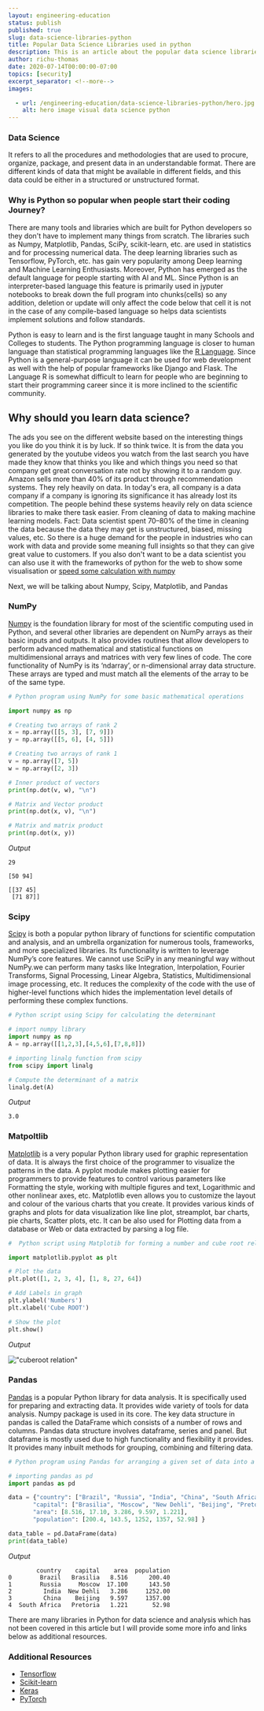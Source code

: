 ```yaml
---
layout: engineering-education
status: publish
published: true
slug: data-science-libraries-python
title: Popular Data Science Libraries used in python
description: This is an article about the popular data science libraries used in python, and how developers are using them for analysis.
author: richu-thomas
date: 2020-07-14T00:00:00-07:00
topics: [security]
excerpt_separator: <!--more-->
images:

  - url: /engineering-education/data-science-libraries-python/hero.jpg
    alt: hero image visual data science python
---
```

<!--more-->

### Data Science
It refers to all the procedures and methodologies that are used to procure, organize, package, and present data in an understandable format. There are different kinds of data that might be available in different fields, and this data could be either in a structured or unstructured format.


### Why is Python so popular when people start their coding Journey?
There are many tools and libraries which are built for Python developers so they don't have to implement many things from scratch. The libraries such as Numpy, Matplotlib, Pandas, SciPy, scikit-learn, etc. are used in statistics and for processing numerical data. The deep learning libraries such as Tensorflow, PyTorch, etc. has gain very popularity among Deep learning and Machine Learning Enthusiasts.
Moreover, Python has emerged as the default language for people starting with AI and ML. Since Python is an interpreter-based language this feature is primarily used in jyputer notebooks to break down the full program into chunks(cells) so any addition, deletion or update will only affect the code below that cell it is not in the case of any compile-based language so helps data scientists implement solutions and follow standards.

Python is easy to learn and is the first language taught in many Schools and Colleges to students. The Python programming language is closer to human language than statistical programming languages like the [R Language](https://www.r-project.org/). Since Python is a general-purpose language it can be used for web development as well with the help of popular frameworks like Django and Flask. The Language R is somewhat difficult to learn for people who are beginning to start their programming career since it is more inclined to the scientific community.


## Why should you learn data science?
The ads you see on the different website based on the interesting things you like do you think it is by luck. If so think twice. It is from the data you generated by the youtube videos you watch from the last search you have made they know that thinks you like and which things you need so that company get great conversation rate not by showing it to a random guy. Amazon sells more than 40% of its product through recommendation systems. They rely heavily on data. In today's era, all company is a data company if a company is ignoring its significance it has already lost its competition. The people behind these systems heavily rely on data science libraries to make there task easier. From cleaning of data to making machine learning models. Fact: Data scientist spent 70–80% of the time in cleaning the data because the data they may get is unstructured, biased, missing values, etc. So there is a huge demand for the people in industries who can work with data and provide some meaning full insights so that they can give great value to customers. If you also don't want to be a data scientist you can also use it with the frameworks of python for the web to show some visualisation or [speed some calculation with numpy](https://repl.it/repls/KnownUrbanReference)



Next, we will be talking about  Numpy, Scipy, Matplotlib, and Pandas

### NumPy
[Numpy](https://numpy.org/) is the foundation library for most of the scientific computing used in Python, and several other libraries are dependent on NumPy arrays as their basic inputs and outputs. It also provides routines that allow developers to perform advanced mathematical and statistical functions on multidimensional arrays and matrices with very few lines of code. The core functionality of NumPy is its ‘ndarray’, or n-dimensional array data structure. These arrays are typed and must match all the elements of the array to be of the same type.

```python
# Python program using NumPy for some basic mathematical operations

import numpy as np

# Creating two arrays of rank 2
x = np.array([[5, 3], [7, 9]])
y = np.array([[5, 6], [4, 5]])

# Creating two arrays of rank 1
v = np.array([7, 5])
w = np.array([2, 3])

# Inner product of vectors
print(np.dot(v, w), "\n")

# Matrix and Vector product
print(np.dot(x, v), "\n")

# Matrix and matrix product
print(np.dot(x, y))
```
*Output*
```
29

[50 94]

[[37 45]
 [71 87]]
 ```

### Scipy
[Scipy](https://www.scipy.org/) is both a popular python library of functions for scientific computation and analysis, and an umbrella organization for numerous tools, frameworks, and more specialized libraries. Its functionality is written to leverage NumPy’s core features. We cannot use SciPy in any meaningful way without NumPy.we can perform many tasks like Integration, Interpolation, Fourier Transforms, Signal Processing, Linear Algebra, Statistics, Multidimensional image processing, etc. It reduces the complexity of the code with the use of higher-level functions which hides the implementation level details of performing these complex functions.
```python
# Python script using Scipy for calculating the determinant

# import numpy library
import numpy as np
A = np.array([[1,2,3],[4,5,6],[7,8,8]])

# importing linalg function from scipy
from scipy import linalg

# Compute the determinant of a matrix
linalg.det(A)
```
*Output*
```
3.0
```


### Matpoltlib
[Matplotlib](https://matplotlib.org/) is a very popular Python library used for graphic representation of data. It is always the first choice of the programmer to visualize the patterns in the data. A pyplot module makes plotting easier for programmers to provide features to control various parameters like Formatting the style, working with multiple figures and text, Logarithmic and other nonlinear axes, etc. Matplotlib even allows you to customize the layout and colour of the various charts that you create. It provides various kinds of graphs and plots for data visualization like line plot, streamplot, bar charts, pie charts, Scatter plots,  etc. It can be also used for Plotting data from a database or Web or data extracted by parsing a log file.

```python
#  Python script using Matplotib for forming a number and cube root relation

import matplotlib.pyplot as plt

# Plot the data
plt.plot([1, 2, 3, 4], [1, 8, 27, 64])

# Add Labels in graph
plt.ylabel('Numbers')
plt.xlabel('Cube ROOT')

# Show the plot
plt.show()
```

*Output* </br>

!["cuberoot relation"](/data-science-libraries-python/matplotlib.png)

### Pandas
[Pandas](https://pandas.pydata.org/)  is a popular Python library for data analysis. It is specifically used for preparing and extracting data. It provides wide variety of tools for data analysis. Numpy package is used in its core. The key data structure in pandas is called the DataFrame which consists of a number of rows and columns. Pandas data structure involves dataframe, series and panel. But dataframe is mostly used due to high functionality and flexibility it provides. It provides many inbuilt methods for grouping, combining and filtering data.

```python
# Python program using Pandas for arranging a given set of data into a  table

# importing pandas as pd
import pandas as pd

data = {"country": ["Brazil", "Russia", "India", "China", "South Africa"],
       "capital": ["Brasilia", "Moscow", "New Dehli", "Beijing", "Pretoria"],
       "area": [8.516, 17.10, 3.286, 9.597, 1.221],
       "population": [200.4, 143.5, 1252, 1357, 52.98] }

data_table = pd.DataFrame(data)
print(data_table)

```
*Output*
```
        country    capital    area  population
0        Brazil   Brasilia   8.516      200.40
1        Russia     Moscow  17.100      143.50
2         India  New Dehli   3.286     1252.00
3         China    Beijing   9.597     1357.00
4  South Africa   Pretoria   1.221       52.98
```

There are many libraries in Python for data science and analysis which has not been covered in this article but I will provide some more info and links below as additional resources.

### Additional Resources
- [Tensorflow](https://www.tensorflow.org/)
- [Scikit-learn](https://scikit-learn.org/stable/index.html)
- [Keras](https://keras.io/)
- [PyTorch](https://pytorch.org/)
